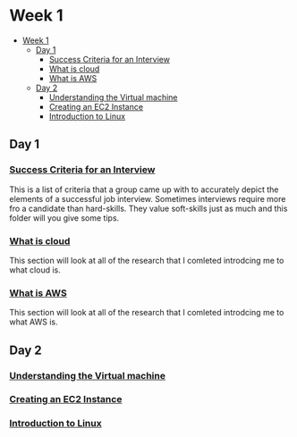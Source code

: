 # Week 1

- [Week 1](#week-1)
  - [Day 1](#day-1)
    - [Success Criteria for an Interview](#success-criteria-for-an-interview)
    - [What is cloud](#what-is-cloud)
    - [What is AWS](#what-is-aws)
  - [Day 2](#day-2)
    - [Understanding the Virtual machine](#understanding-the-virtual-machine)
    - [Creating an EC2 Instance](#creating-an-ec2-instance)
    - [Introduction to Linux](#introduction-to-linux)

## Day 1
### [Success Criteria for an Interview](<Interview Help>)
This is a list of criteria that a group came up with to accurately depict the elements of a successful job interview. Sometimes interviews require more fro a candidate than hard-skills. They value soft-skills just as much and this folder will you give some tips.

### [What is cloud](<WhatIsCloud>)
This section will look at all of the research that I comleted introdcing me to what cloud is.

### [What is AWS](<WhatIsAWS>)
This section will look at all of the research that I comleted introdcing me to what AWS is.

## Day 2
### [Understanding the Virtual machine](Day2/VirtualMachines.md)
### [Creating an EC2 Instance](Day2/HowAnAWSVM.md)
### [Introduction to Linux](Day2/LearningLinux.md)